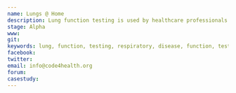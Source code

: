 ```yaml
---
name: Lungs @ Home
description: Lung function testing is used by healthcare professionals to diagnose respiratory disease, and to monitor respiratory health. This project seeks to develop a digital tool for recording and communicating the results of function testing between patients and healthcare professionals. This will enable us to launch a pilot and evaluate the effectiveness of a digital solution compared to existing paper based workflows and dated tools.
stage: Alpha
www:  
git: 
keywords: lung, function, testing, respiratory, disease, function, testing
facebook: 
twitter: 
email: info@code4health.org
forum: 
casestudy: 
--- 
```

